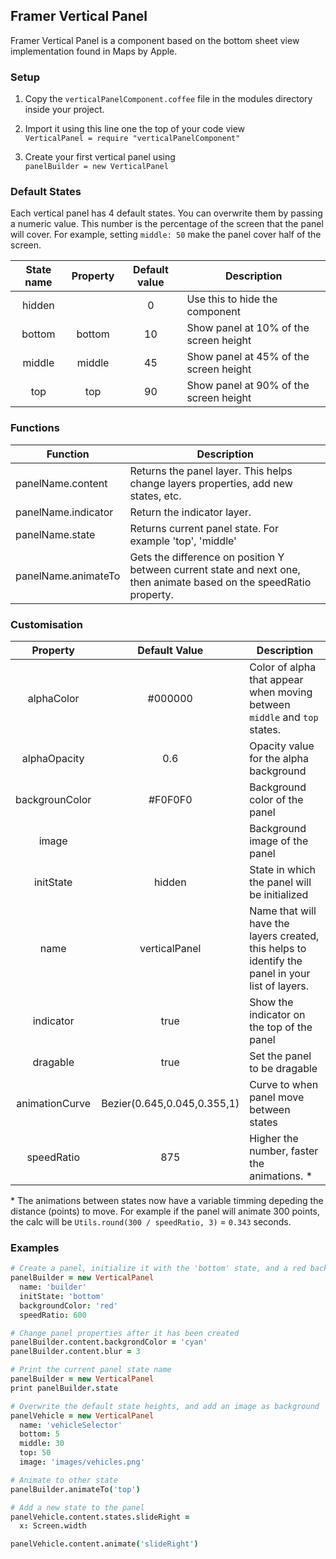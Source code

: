 ## Framer Vertical Panel

Framer Vertical Panel is a component based on the bottom sheet view implementation found in Maps by Apple. 

### Setup

1. Copy the `verticalPanelComponent.coffee` file in the modules directory inside your project.

2. Import it using this line one the top of your code view   
`VerticalPanel = require "verticalPanelComponent"`

3. Create your first vertical panel using  
`panelBuilder = new VerticalPanel`

### Default States

Each vertical panel has 4 default states. You can overwrite them by passing a numeric value. This number is the percentage of the screen that the panel will cover. For example, setting `middle: 50` make the panel cover half of the screen.

| State name |   Property   | Default value | Description                    |
| :--------: | :----------: | :-----------: | ------------------------------ |
|   hidden   |              |       0       | Use this to hide the component |
|   bottom   | bottom |      10       | Show panel at 10% of the screen height  |
|   middle   | middle |      45       | Show panel at 45% of the screen height  |
|    top     |  top  |      90       | Show panel at 90% of the screen height  |

### Functions

| Function          | Description          |
| ----------------- | -------------------- |
| panelName.content | Returns the panel layer. This helps change layers properties, add new states, etc. |
| panelName.indicator | Return the indicator layer. |
| panelName.state | Returns current panel state. For example 'top', 'middle' |
| panelName.animateTo | Gets the difference on position Y between current state and next one, then animate based on the speedRatio property. |


### Customisation

|    Property    | Default Value | Description                              |
| :------------: | :-----------: | ---------------------------------------- |
|   alphaColor   |    #000000    | Color of alpha that appear when moving between `middle` and `top` states. |
|   alphaOpacity |    0.6        | Opacity value for the alpha background |
| backgrounColor |    #F0F0F0    | Background color of the panel            |
|     image      |               | Background image of the panel            |
|   initState    |    hidden     | State in which the panel will be initialized |
|      name      | verticalPanel | Name that will have the layers created, this helps to identify the panel in your list of layers. |
|      indicator | true          | Show the indicator on the top of the panel |
|      dragable  | true          | Set the panel to be dragable |
| animationCurve | Bezier(0.645,0.045,0.355,1) | Curve to when panel move between states |
| speedRatio     | 875           | Higher the number, faster the animations. * |

\* The animations between states now have a variable timming depeding the distance (points) to move. For example if the panel will animate 300 points, the calc will be `Utils.round(300 / speedRatio, 3)` = `0.343` seconds. 


### Examples

```coffeescript
# Create a panel, initialize it with the 'bottom' state, and a red background
panelBuilder = new VerticalPanel
  name: 'builder'
  initState: 'bottom'
  backgroundColor: 'red'
  speedRatio: 600

# Change panel properties after it has been created
panelBuilder.content.backgrondColor = 'cyan'
panelBuilder.content.blur = 3

# Print the current panel state name
panelBuilder = new VerticalPanel
print panelBuilder.state

# Overwrite the default state heights, and add an image as background
panelVehicle = new VerticalPanel
  name: 'vehicleSelector'
  bottom: 5
  middle: 30
  top: 50
  image: 'images/vehicles.png'

# Animate to other state
panelBuilder.animateTo('top')

# Add a new state to the panel
panelVehicle.content.states.slideRight =
  x: Screen.width

panelVehicle.content.animate('slideRight')
```
